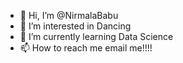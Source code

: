- 👋 Hi, I’m @NirmalaBabu
- 👀 I’m interested in Dancing
- 🌱 I’m currently learning Data Science
- 📫 How to reach me email me!!!!

<!---
NirmalaBabu21/NirmalaBabu is a ✨ special ✨ repository because its `README.md` (this file) appears on your GitHub profile.
You can click the Preview link to take a look at your changes.
--->
